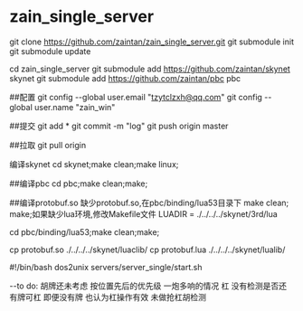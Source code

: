 # zain_single_server

git clone https://github.com/zaintan/zain_single_server.git
git submodule init
git submodule update

cd zain_single_server
git submodule add https://github.com/zaintan/skynet skynet
git submodule add https://github.com/zaintan/pbc pbc

##配置
git config --global user.email "tzytclzxh@qq.com"
git config --global user.name "zain_win"

##提交
git add *
git commit -m "log"
git push origin master

##拉取
git pull origin

编译skynet
cd skynet;make clean;make linux;

##编译pbc
cd pbc;make clean;make;

##编译protobuf.so
缺少protobuf.so,在pbc/binding/lua53目录下 make clean; make;如果缺少lua环境,修改Makefile文件 LUADIR = ./../../../skynet/3rd/lua

cd pbc/binding/lua53;make clean;make;

cp protobuf.so ./../../../skynet/luaclib/
cp protobuf.lua ./../../../skynet/lualib/


#!/bin/bash
dos2unix servers/server_single/start.sh

--to do:
胡牌还未考虑 按位置先后的优先级  一炮多响的情况
杠 没有检测是否还有牌可杠  即便没有牌 也认为杠操作有效 
未做抢杠胡检测


